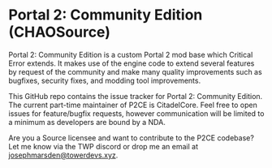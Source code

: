 # Portal 2: Community Edition (CHAOSource)

Portal 2: Community Edition is a custom Portal 2 mod base which Critical Error extends.
It makes use of the engine code to extend several features by request of the community and make many quality improvements such as bugfixes, security fixes, and modding tool improvements.

This GitHub repo contains the issue tracker for Portal 2: Community Edition. The current part-time maintainer of P2CE is CitadelCore.
Feel free to open issues for feature/bugfix requests, however communication will be limited to a minimum as developers are bound by a NDA.

Are you a Source licensee and want to contribute to the P2CE codebase? Let me know via the TWP discord or drop me an email at <josephmarsden@towerdevs.xyz>.
